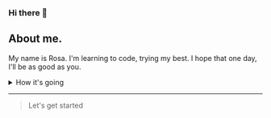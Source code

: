 ### Hi there 👋

## About me.

My name is Rosa. I'm learning to code, trying my best.
I hope that one day, I'll be as good as you.

<details>
  <summary>How it's going</summary>
  
  | Level         | Langages      |
  |--------------:|---------------|
  |Regular Use    | HTML5         |
  |Regular Use    | CSS3          |
  |Occasional Use | PHP           |
  |Occasional Use | Maria DB      |
  |Occasional Use | PHPmyAdmin    |
  |Regular Use    | Javascript    |
  |Regular Use    | SASS          |
  |Regular Use    | React         |
  |Regular Use    | Vite.JS       |
  |Learning       | Typescript    |
  |Learning       | Tailwind      |
  

</details>

---
> Let's get started


<!--
**RosaBld/RosaBld** is a ✨ _special_ ✨ repository because its `README.md` (this file) appears on your GitHub profile.

Here are some ideas to get you started:

- 🔭 I’m currently working on ...
- 🌱 I’m currently learning ...
- 👯 I’m looking to collaborate on ...
- 🤔 I’m looking for help with ...
- 💬 Ask me about ...
- 📫 How to reach me: ...
- 😄 Pronouns: ...
- ⚡ Fun fact: ...
-->
